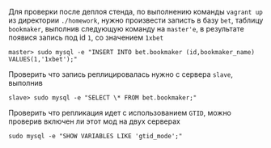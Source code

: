 Для проверки после деплоя стенда, по выполнению команды `vagrant up` из директории `./homework`, нужно произвести записть в базу `bet`, таблицу `bookmaker`, выполнив следующую команду на `master'e`, в результате появися запись под id `1`, со значением `1xbet`

```
master> sudo mysql -e "INSERT INTO bet.bookmaker (id,bookmaker_name) VALUES(1,'1xbet');"
```

Проверить что запись реплицировалась нужно с сервера `slave`, выполнив

```
slave> sudo mysql -e "SELECT \* FROM bet.bookmaker;"
```

Проверить что репликация идет с использованием `GTID`, можно проверив включен ли этот мод на двух серверах

```
sudo mysql -e "SHOW VARIABLES LIKE 'gtid_mode';"
```
